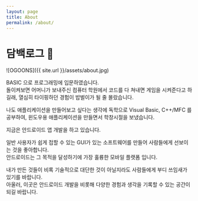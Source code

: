 ```yaml
---
layout: page
title: About
permalink: /about/
---
```


# 담백로그 📝

![OGOONS]({{ site.url }}/assets/about.jpg)

BASIC 으로 프로그래밍에 입문하였습니다.  
돌이켜보면 어머니가 보내주신 컴퓨터 학원에서 코드를 다 쳐내면 게임을 시켜준다고 하길래, 열심히 타이핑하던 경험이 밥벌이가 될 줄 몰랐습니다.

나도 애플리케이션을 만들어보고 싶다는 생각에 독학으로 Visual Basic, C++/MFC 를 공부하여, 윈도우용 애플리케이션을 만들면서 학창시절을 보냈습니다.

지금은 안드로이드 앱 개발을 하고 있습니다.

일반 사용자가 쉽게 접할 수 있는 GUI가 있는 소프트웨어를 만들어 사람들에게 선보이는 것을 좋아합니다.  
안드로이드는 그 목적을 달성하기에 가장 훌륭한 모바일 플랫폼 입니다.

내가 만든 것들이 비록 기술적으로 대단한 것이 아닐지라도 사람들에게 부디 쓰임새가 있기를 바랍니다.  
아울러, 이곳은 안드로이드 개발을 비롯해 다양한 경험과 생각을 기록할 수 있는 공간이 되길 바랍니다.